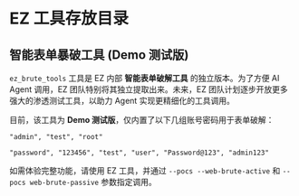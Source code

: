 # EZ 工具存放目录


## 智能表单暴破工具 (Demo 测试版)

`ez_brute_tools` 工具是 EZ 内部 **智能表单破解工具** 的独立版本。为了方便 AI Agent 调用，EZ 团队特别将其独立提取出来。未来，EZ 团队计划逐步开放更多强大的渗透测试工具，以助力 Agent 实现更精细化的工具调用。

目前，该工具为 **Demo 测试版**，仅内置了以下几组账号密码用于表单破解：

```USER
"admin", "test", "root"
```

```PASSWORD
"password", "123456", "test", "user", "Password@123", "admin123"
```

如需体验完整功能，请使用 EZ 工具，并通过 `--pocs --web-brute-active` 和 `--pocs web-brute-passive` 参数指定调用。
